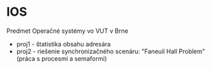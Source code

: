# IOS
Predmet Operačné systémy vo VUT v Brne

- proj1 - štatistika obsahu adresára
- proj2 - riešenie synchronizačného scenáru: "Faneuil Hall Problem" (práca s procesmi a semaformi)
